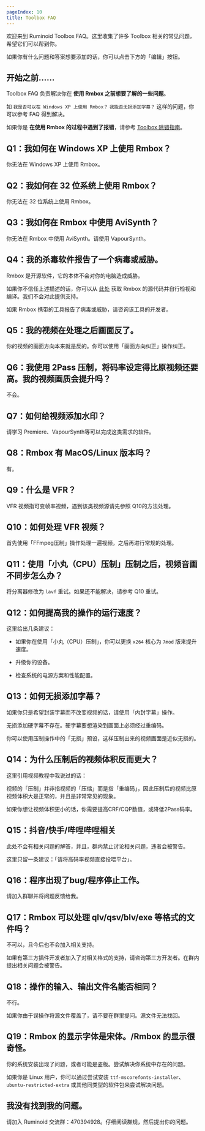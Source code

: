 ```yaml
---
pageIndex: 10
title: Toolbox FAQ
---
```


欢迎来到 Ruminoid Toolbox FAQ。这里收集了许多 Toolbox 相关的常见问题，希望它们可以帮到你。

如果你有什么问题和答案想要添加的话，你可以点击下方的「编辑」按钮。

## 开始之前……

Toolbox FAQ 负责解决你在 **使用 Rmbox 之前想要了解的一些问题**。

如 `我是否可以在 Windows XP 上使用 Rmbox？` `我能否无损添加字幕？` 这样的问题，你可以参考 FAQ 得到解决。

如果你是 **在使用 Rmbox 的过程中遇到了报错**，请参考 [Toolbox 除错指南](./Debug.html)。

## Q1：我如何在 Windows XP 上使用 Rmbox？

你无法在 Windows XP 上使用 Rmbox。

## Q2：我如何在 32 位系统上使用 Rmbox？

你无法在 32 位系统上使用 Rmbox。

## Q3：我如何在 Rmbox 中使用 AviSynth？

你无法在 Rmbox 中使用 AviSynth。请使用 VapourSynth。

## Q4：我的杀毒软件报告了一个病毒或威胁。

Rmbox 是开源软件，它的本体不会对你的电脑造成威胁。

如果你不信任上述描述的话，你可以从 [此处](https://github.com/Ruminoid/Toolbox) 获取 Rmbox 的源代码并自行检视和编译。我们不会对此提供支持。

如果 Rmbox 携带的工具报告了病毒或威胁，请咨询该工具的开发者。

## Q5：我的视频在处理之后画面反了。

你的视频的画面方向本来就是反的。你可以使用「画面方向纠正」操作纠正。

## Q6：我使用 2Pass 压制，将码率设定得比原视频还要高。我的视频画质会提升吗？

不会。

## Q7：如何给视频添加水印？

请学习 Premiere、VapourSynth等可以完成这类需求的软件。

## Q8：Rmbox 有 MacOS/Linux 版本吗？

有。

## Q9：什么是 VFR？

VFR 视频指可变帧率视频，遇到该类视频源请先参照 Q10的方法处理。

## Q10：如何处理 VFR 视频？

首先使用「FFmpeg压制」操作处理一遍视频，之后再进行常规的处理。

## Q11：使用「小丸（CPU）压制」压制之后，视频音画不同步怎么办？

将分离器修改为 `lavf` 重试。如果还不能解决，请参考 Q10 重试。

## Q12：如何提高我的操作的运行速度？

这里给出几条建议：

- 如果你在使用「小丸（CPU）压制」，你可以更换 `x264` 核心为 `7mod` 版来提升速度。

- 升级你的设备。

- 检查系统的电源方案和性能配置。

## Q13：如何无损添加字幕？

如果你只是希望封装字幕而不改变视频的话，请使用「内封字幕」操作。

无损添加硬字幕不存在。硬字幕要想渲染到画面上必须经过重编码。

你可以使用压制操作中的「无损」预设，这样压制出来的视频画面是近似无损的。

## Q14：为什么压制后的视频体积反而更大？

这里引用视频教程中我说过的话：

视频的「压制」并非指视频的「压缩」而是指「重编码」，因此压制后的视频比原视频体积大是正常的，并且是非常常见的现象。

如果你想让视频体积更小的话，你需要提高CRF/CQP数值，或降低2Pass码率。

## Q15：抖音/快手/哔哩哔哩相关

此处不会有相关问题的解答，并且，群内禁止讨论相关问题，违者会被警告。

这里只留一条建议：「请将高码率视频直接投喂平台」。

## Q16：程序出现了bug/程序停止工作。

请加入群聊并将问题反馈给我。

## Q17：Rmbox 可以处理 qlv/qsv/blv/exe 等格式的文件吗？

不可以，且今后也不会加入相关支持。

如果有第三方插件开发者加入了对相关格式的支持，请咨询第三方开发者。在群内提出相关问题会被警告。

## Q18：操作的输入、输出文件名能否相同？

不行。

如果你由于误操作将源文件覆盖了，请不要在群里提问。源文件无法找回。

## Q19：Rmbox 的显示字体是宋体。/Rmbox 的显示很奇怪。

你的系统安装出现了问题，或者可能是盗版。尝试解决你系统中存在的问题。

如果你是 Linux 用户，你可以通过尝试安装 `ttf-mscorefonts-installer`、`ubuntu-restricted-extra` 或其他同类型的软件包来尝试解决问题。

## 我没有找到我的问题。

请加入 Ruminoid 交流群：470394928。仔细阅读群规，然后提出你的问题。
